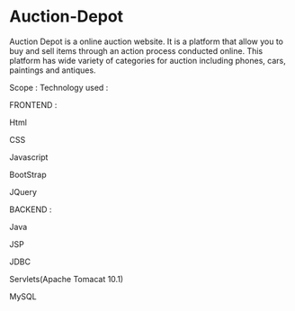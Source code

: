 # Auction-Depot

Auction Depot is a online auction website. It is a platform that allow you to buy and sell items through an action process conducted online.
This platform has wide variety of categories for auction including phones, cars, paintings and antiques.

Scope :
Technology used :

FRONTEND :

Html

CSS

Javascript

BootStrap

JQuery


BACKEND :

Java

JSP

JDBC

Servlets(Apache Tomacat 10.1)

MySQL



